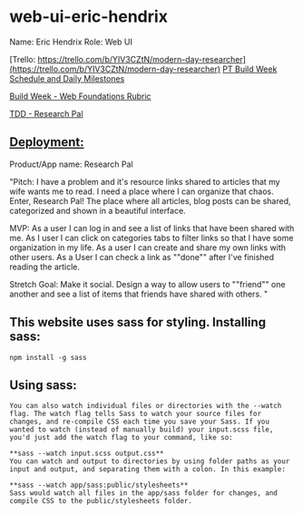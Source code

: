 # web-ui-eric-hendrix
Name: Eric Hendrix
Role: Web UI

[Trello: https://trello.com/b/YIV3CZtN/modern-day-researcher](https://trello.com/b/YIV3CZtN/modern-day-researcher)
[PT Build Week Schedule and Daily Milestones](https://www.notion.so/7bb9cf123be140fe98468e2bd70c1026)

[Build Week - Web Foundations Rubric](https://docs.google.com/spreadsheets/d/1BbdmSMUdzURMo0wcsr4XSKvegDgB28WkK2wnjmORzDo/edit#gid=0)

[TDD - Research Pal](https://docs.google.com/document/d/1CBP-_Gt09m4zCFKVEgjKFhud6QLAFnYnStlSmIRMeQ4/edit?ts=5cc24640#)

[Deployment:](https://affectionate-kilby-3dfeda.netlify.com/team.html) 
-----------
Product/App name: Research Pal

"Pitch: I have a problem and it's resource links shared to articles that my wife wants me to read. I need a place where I can organize that chaos. Enter, Research Pal! The place where all articles, blog posts can be shared, categorized and shown in a beautiful interface.

MVP: As a user I can log in and see a list of links that have been shared with me. As I user I can click on categories tabs to filter links so that I have some organization in my life. As a user I can create and share my own links with other users. As a User I can check a link as ""done"" after I've finished reading the article. 

Stretch Goal: Make it social. Design a way to allow users to ""friend"" one another and see a list of items that friends have shared with others. "

**This website uses sass for styling.**
Installing sass: 
----------------
    npm install -g sass

Using sass:
-----------
    You can also watch individual files or directories with the --watch flag. The watch flag tells Sass to watch your source files for changes, and re-compile CSS each time you save your Sass. If you wanted to watch (instead of manually build) your input.scss file, you'd just add the watch flag to your command, like so:

    **sass --watch input.scss output.css**
    You can watch and output to directories by using folder paths as your input and output, and separating them with a colon. In this example:

    **sass --watch app/sass:public/stylesheets**
    Sass would watch all files in the app/sass folder for changes, and compile CSS to the public/stylesheets folder.

